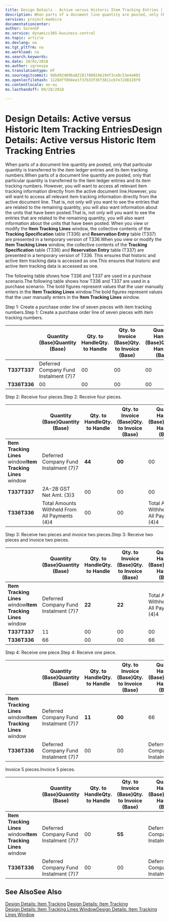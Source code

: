 ```yaml
---
title: Design Details - Active versus Historic Item Tracking Entries | Microsoft Docs
description: When parts of a document line quantity are posted, only that particular quantity is transferred to the item ledger entries and its item tracking numbers. However, you will want to access all relevant item tracking information directly from the active document line. That is, not only will you want to see the entries that are related to the remaining quantity, you will also want information about the units that have been posted. When you view or modify the **Item Tracking Lines** window, the collective contents of the **Tracking Specification** table (T336) and **Reservation Entry** table (T337) are presented in a temporary version of T336. This ensures that historic and active item tracking data is accessed as one.
services: project-madeira
documentationcenter: 
author: SorenGP
ms.service: dynamics365-business-central
ms.topic: article
ms.devlang: na
ms.tgt_pltfrm: na
ms.workload: na
ms.search.keywords: 
ms.date: 10/01/2018
ms.author: sgroespe
ms.translationtype: HT
ms.sourcegitcommit: 9dbd92409ba02281f008246194f3ce0c53e4e001
ms.openlocfilehash: 1128dff894ee1f37b33f3bf3811cb7e72d8328f9
ms.contentlocale: en-au
ms.lasthandoff: 09/28/2018

---
```

# <a name="design-details-active-versus-historic-item-tracking-entries"></a><span data-ttu-id="f0dad-107">Design Details: Active versus Historic Item Tracking Entries</span><span class="sxs-lookup"><span data-stu-id="f0dad-107">Design Details: Active versus Historic Item Tracking Entries</span></span>
<span data-ttu-id="f0dad-108">When parts of a document line quantity are posted, only that particular quantity is transferred to the item ledger entries and its item tracking numbers.</span><span class="sxs-lookup"><span data-stu-id="f0dad-108">When parts of a document line quantity are posted, only that particular quantity is transferred to the item ledger entries and its item tracking numbers.</span></span> <span data-ttu-id="f0dad-109">However, you will want to access all relevant item tracking information directly from the active document line.</span><span class="sxs-lookup"><span data-stu-id="f0dad-109">However, you will want to access all relevant item tracking information directly from the active document line.</span></span> <span data-ttu-id="f0dad-110">That is, not only will you want to see the entries that are related to the remaining quantity, you will also want information about the units that have been posted.</span><span class="sxs-lookup"><span data-stu-id="f0dad-110">That is, not only will you want to see the entries that are related to the remaining quantity, you will also want information about the units that have been posted.</span></span> <span data-ttu-id="f0dad-111">When you view or modify the **Item Tracking Lines** window, the collective contents of the **Tracking Specification** table (T336) and **Reservation Entry** table (T337) are presented in a temporary version of T336.</span><span class="sxs-lookup"><span data-stu-id="f0dad-111">When you view or modify the **Item Tracking Lines** window, the collective contents of the **Tracking Specification** table (T336) and **Reservation Entry** table (T337) are presented in a temporary version of T336.</span></span> <span data-ttu-id="f0dad-112">This ensures that historic and active item tracking data is accessed as one.</span><span class="sxs-lookup"><span data-stu-id="f0dad-112">This ensures that historic and active item tracking data is accessed as one.</span></span>  

 <span data-ttu-id="f0dad-113">The following table shows how T336 and T337 are used in a purchase scenario.</span><span class="sxs-lookup"><span data-stu-id="f0dad-113">The following table shows how T336 and T337 are used in a purchase scenario.</span></span> <span data-ttu-id="f0dad-114">The bold figures represent values that the user manually enters in the **Item Tracking Lines** window.</span><span class="sxs-lookup"><span data-stu-id="f0dad-114">The bold figures represent values that the user manually enters in the **Item Tracking Lines** window.</span></span>  

 <span data-ttu-id="f0dad-115">Step 1: Create a purchase order line of seven pieces with item tracking numbers.</span><span class="sxs-lookup"><span data-stu-id="f0dad-115">Step 1: Create a purchase order line of seven pieces with item tracking numbers.</span></span>  

||<span data-ttu-id="f0dad-116">**Quantity (Base)**</span><span class="sxs-lookup"><span data-stu-id="f0dad-116">**Quantity (Base)**</span></span>|<span data-ttu-id="f0dad-117">**Qty. to Handle**</span><span class="sxs-lookup"><span data-stu-id="f0dad-117">**Qty. to Handle**</span></span>|<span data-ttu-id="f0dad-118">**Qty. to Invoice (Base)**</span><span class="sxs-lookup"><span data-stu-id="f0dad-118">**Qty. to Invoice (Base)**</span></span>|<span data-ttu-id="f0dad-119">**Quantity Handled (Base)**</span><span class="sxs-lookup"><span data-stu-id="f0dad-119">**Quantity Handled (Base)**</span></span>|<span data-ttu-id="f0dad-120">**Quantity Invoiced (Base)**</span><span class="sxs-lookup"><span data-stu-id="f0dad-120">**Quantity Invoiced (Base)**</span></span>|  
|-|----------------------------------------------|--------------------------------------------|------------------------------------------------------|-------------------------------------------------------|--------------------------------------------------------|  
|<span data-ttu-id="f0dad-121">**T337**</span><span class="sxs-lookup"><span data-stu-id="f0dad-121">**T337**</span></span>|<span data-ttu-id="f0dad-122">Deferred Company Fund Instalment (7)</span><span class="sxs-lookup"><span data-stu-id="f0dad-122">7</span></span>|<span data-ttu-id="f0dad-123">0</span><span class="sxs-lookup"><span data-stu-id="f0dad-123">0</span></span>|<span data-ttu-id="f0dad-124">0</span><span class="sxs-lookup"><span data-stu-id="f0dad-124">0</span></span>|<span data-ttu-id="f0dad-125">0</span><span class="sxs-lookup"><span data-stu-id="f0dad-125">0</span></span>|<span data-ttu-id="f0dad-126">0</span><span class="sxs-lookup"><span data-stu-id="f0dad-126">0</span></span>|  
|<span data-ttu-id="f0dad-127">**T336**</span><span class="sxs-lookup"><span data-stu-id="f0dad-127">**T336**</span></span>|<span data-ttu-id="f0dad-128">0</span><span class="sxs-lookup"><span data-stu-id="f0dad-128">0</span></span>|<span data-ttu-id="f0dad-129">0</span><span class="sxs-lookup"><span data-stu-id="f0dad-129">0</span></span>|<span data-ttu-id="f0dad-130">0</span><span class="sxs-lookup"><span data-stu-id="f0dad-130">0</span></span>|<span data-ttu-id="f0dad-131">0</span><span class="sxs-lookup"><span data-stu-id="f0dad-131">0</span></span>|<span data-ttu-id="f0dad-132">0</span><span class="sxs-lookup"><span data-stu-id="f0dad-132">0</span></span>|  

 <span data-ttu-id="f0dad-133">Step 2: Receive four pieces.</span><span class="sxs-lookup"><span data-stu-id="f0dad-133">Step 2: Receive four pieces.</span></span>  

||<span data-ttu-id="f0dad-134">**Quantity (Base)**</span><span class="sxs-lookup"><span data-stu-id="f0dad-134">**Quantity (Base)**</span></span>|<span data-ttu-id="f0dad-135">**Qty. to Handle**</span><span class="sxs-lookup"><span data-stu-id="f0dad-135">**Qty. to Handle**</span></span>|<span data-ttu-id="f0dad-136">**Qty. to Invoice (Base)**</span><span class="sxs-lookup"><span data-stu-id="f0dad-136">**Qty. to Invoice (Base)**</span></span>|<span data-ttu-id="f0dad-137">**Quantity Handled (Base)**</span><span class="sxs-lookup"><span data-stu-id="f0dad-137">**Quantity Handled (Base)**</span></span>|<span data-ttu-id="f0dad-138">**Quantity Invoiced (Base)**</span><span class="sxs-lookup"><span data-stu-id="f0dad-138">**Quantity Invoiced (Base)**</span></span>|  
|-|----------------------------------------------|--------------------------------------------|------------------------------------------------------|-------------------------------------------------------|--------------------------------------------------------|  
|<span data-ttu-id="f0dad-139">**Item Tracking Lines** window</span><span class="sxs-lookup"><span data-stu-id="f0dad-139">**Item Tracking Lines** window</span></span>|<span data-ttu-id="f0dad-140">Deferred Company Fund Instalment (7)</span><span class="sxs-lookup"><span data-stu-id="f0dad-140">7</span></span>|<span data-ttu-id="f0dad-141">**4**</span><span class="sxs-lookup"><span data-stu-id="f0dad-141">**4**</span></span>|<span data-ttu-id="f0dad-142">**0**</span><span class="sxs-lookup"><span data-stu-id="f0dad-142">**0**</span></span>|<span data-ttu-id="f0dad-143">0</span><span class="sxs-lookup"><span data-stu-id="f0dad-143">0</span></span>|<span data-ttu-id="f0dad-144">0</span><span class="sxs-lookup"><span data-stu-id="f0dad-144">0</span></span>|  
|<span data-ttu-id="f0dad-145">**T337**</span><span class="sxs-lookup"><span data-stu-id="f0dad-145">**T337**</span></span>|<span data-ttu-id="f0dad-146">2A-2B GST Net Amt. (3)</span><span class="sxs-lookup"><span data-stu-id="f0dad-146">3</span></span>|<span data-ttu-id="f0dad-147">0</span><span class="sxs-lookup"><span data-stu-id="f0dad-147">0</span></span>|<span data-ttu-id="f0dad-148">0</span><span class="sxs-lookup"><span data-stu-id="f0dad-148">0</span></span>|<span data-ttu-id="f0dad-149">0</span><span class="sxs-lookup"><span data-stu-id="f0dad-149">0</span></span>|<span data-ttu-id="f0dad-150">0</span><span class="sxs-lookup"><span data-stu-id="f0dad-150">0</span></span>|  
|<span data-ttu-id="f0dad-151">**T336**</span><span class="sxs-lookup"><span data-stu-id="f0dad-151">**T336**</span></span>|<span data-ttu-id="f0dad-152">Total Amounts Withheld From All Payments (4)</span><span class="sxs-lookup"><span data-stu-id="f0dad-152">4</span></span>|<span data-ttu-id="f0dad-153">0</span><span class="sxs-lookup"><span data-stu-id="f0dad-153">0</span></span>|<span data-ttu-id="f0dad-154">0</span><span class="sxs-lookup"><span data-stu-id="f0dad-154">0</span></span>|<span data-ttu-id="f0dad-155">Total Amounts Withheld From All Payments (4)</span><span class="sxs-lookup"><span data-stu-id="f0dad-155">4</span></span>|<span data-ttu-id="f0dad-156">0</span><span class="sxs-lookup"><span data-stu-id="f0dad-156">0</span></span>|  

 <span data-ttu-id="f0dad-157">Step 3: Receive two pieces and invoice two pieces.</span><span class="sxs-lookup"><span data-stu-id="f0dad-157">Step 3: Receive two pieces and invoice two pieces.</span></span>  

||<span data-ttu-id="f0dad-158">**Quantity (Base)**</span><span class="sxs-lookup"><span data-stu-id="f0dad-158">**Quantity (Base)**</span></span>|<span data-ttu-id="f0dad-159">**Qty. to Handle**</span><span class="sxs-lookup"><span data-stu-id="f0dad-159">**Qty. to Handle**</span></span>|<span data-ttu-id="f0dad-160">**Qty. to Invoice (Base)**</span><span class="sxs-lookup"><span data-stu-id="f0dad-160">**Qty. to Invoice (Base)**</span></span>|<span data-ttu-id="f0dad-161">**Quantity Handled (Base)**</span><span class="sxs-lookup"><span data-stu-id="f0dad-161">**Quantity Handled (Base)**</span></span>|<span data-ttu-id="f0dad-162">**Quantity Invoiced (Base)**</span><span class="sxs-lookup"><span data-stu-id="f0dad-162">**Quantity Invoiced (Base)**</span></span>|  
|-|----------------------------------------------|--------------------------------------------|------------------------------------------------------|-------------------------------------------------------|--------------------------------------------------------|  
|<span data-ttu-id="f0dad-163">**Item Tracking Lines** window</span><span class="sxs-lookup"><span data-stu-id="f0dad-163">**Item Tracking Lines** window</span></span>|<span data-ttu-id="f0dad-164">Deferred Company Fund Instalment (7)</span><span class="sxs-lookup"><span data-stu-id="f0dad-164">7</span></span>|<span data-ttu-id="f0dad-165">**2**</span><span class="sxs-lookup"><span data-stu-id="f0dad-165">**2**</span></span>|<span data-ttu-id="f0dad-166">**2**</span><span class="sxs-lookup"><span data-stu-id="f0dad-166">**2**</span></span>|<span data-ttu-id="f0dad-167">Total Amounts Withheld From All Payments (4)</span><span class="sxs-lookup"><span data-stu-id="f0dad-167">4</span></span>|<span data-ttu-id="f0dad-168">0</span><span class="sxs-lookup"><span data-stu-id="f0dad-168">0</span></span>|  
|<span data-ttu-id="f0dad-169">**T337**</span><span class="sxs-lookup"><span data-stu-id="f0dad-169">**T337**</span></span>|<span data-ttu-id="f0dad-170">1</span><span class="sxs-lookup"><span data-stu-id="f0dad-170">1</span></span>|<span data-ttu-id="f0dad-171">0</span><span class="sxs-lookup"><span data-stu-id="f0dad-171">0</span></span>|<span data-ttu-id="f0dad-172">0</span><span class="sxs-lookup"><span data-stu-id="f0dad-172">0</span></span>|<span data-ttu-id="f0dad-173">0</span><span class="sxs-lookup"><span data-stu-id="f0dad-173">0</span></span>|<span data-ttu-id="f0dad-174">0</span><span class="sxs-lookup"><span data-stu-id="f0dad-174">0</span></span>|  
|<span data-ttu-id="f0dad-175">**T336**</span><span class="sxs-lookup"><span data-stu-id="f0dad-175">**T336**</span></span>|<span data-ttu-id="f0dad-176">6</span><span class="sxs-lookup"><span data-stu-id="f0dad-176">6</span></span>|<span data-ttu-id="f0dad-177">0</span><span class="sxs-lookup"><span data-stu-id="f0dad-177">0</span></span>|<span data-ttu-id="f0dad-178">0</span><span class="sxs-lookup"><span data-stu-id="f0dad-178">0</span></span>|<span data-ttu-id="f0dad-179">6</span><span class="sxs-lookup"><span data-stu-id="f0dad-179">6</span></span>|<span data-ttu-id="f0dad-180">2</span><span class="sxs-lookup"><span data-stu-id="f0dad-180">2</span></span>|  

 <span data-ttu-id="f0dad-181">Step 4: Receive one piece.</span><span class="sxs-lookup"><span data-stu-id="f0dad-181">Step 4: Receive one piece.</span></span>  

||<span data-ttu-id="f0dad-182">**Quantity (Base)**</span><span class="sxs-lookup"><span data-stu-id="f0dad-182">**Quantity (Base)**</span></span>|<span data-ttu-id="f0dad-183">**Qty. to Handle**</span><span class="sxs-lookup"><span data-stu-id="f0dad-183">**Qty. to Handle**</span></span>|<span data-ttu-id="f0dad-184">**Qty. to Invoice (Base)**</span><span class="sxs-lookup"><span data-stu-id="f0dad-184">**Qty. to Invoice (Base)**</span></span>|<span data-ttu-id="f0dad-185">**Quantity Handled (Base)**</span><span class="sxs-lookup"><span data-stu-id="f0dad-185">**Quantity Handled (Base)**</span></span>|<span data-ttu-id="f0dad-186">**Quantity Invoiced (Base)**</span><span class="sxs-lookup"><span data-stu-id="f0dad-186">**Quantity Invoiced (Base)**</span></span>|  
|-|----------------------------------------------|--------------------------------------------|------------------------------------------------------|-------------------------------------------------------|--------------------------------------------------------|  
|<span data-ttu-id="f0dad-187">**Item Tracking Lines** window</span><span class="sxs-lookup"><span data-stu-id="f0dad-187">**Item Tracking Lines** window</span></span>|<span data-ttu-id="f0dad-188">Deferred Company Fund Instalment (7)</span><span class="sxs-lookup"><span data-stu-id="f0dad-188">7</span></span>|<span data-ttu-id="f0dad-189">**1**</span><span class="sxs-lookup"><span data-stu-id="f0dad-189">**1**</span></span>|<span data-ttu-id="f0dad-190">**0**</span><span class="sxs-lookup"><span data-stu-id="f0dad-190">**0**</span></span>|<span data-ttu-id="f0dad-191">6</span><span class="sxs-lookup"><span data-stu-id="f0dad-191">6</span></span>|<span data-ttu-id="f0dad-192">2</span><span class="sxs-lookup"><span data-stu-id="f0dad-192">2</span></span>|  
|<span data-ttu-id="f0dad-193">**T336**</span><span class="sxs-lookup"><span data-stu-id="f0dad-193">**T336**</span></span>|<span data-ttu-id="f0dad-194">Deferred Company Fund Instalment (7)</span><span class="sxs-lookup"><span data-stu-id="f0dad-194">7</span></span>|<span data-ttu-id="f0dad-195">0</span><span class="sxs-lookup"><span data-stu-id="f0dad-195">0</span></span>|<span data-ttu-id="f0dad-196">0</span><span class="sxs-lookup"><span data-stu-id="f0dad-196">0</span></span>|<span data-ttu-id="f0dad-197">Deferred Company Fund Instalment (7)</span><span class="sxs-lookup"><span data-stu-id="f0dad-197">7</span></span>|<span data-ttu-id="f0dad-198">2</span><span class="sxs-lookup"><span data-stu-id="f0dad-198">2</span></span>|  

 <span data-ttu-id="f0dad-199">Invoice 5 pieces.</span><span class="sxs-lookup"><span data-stu-id="f0dad-199">Invoice 5 pieces.</span></span>  

||<span data-ttu-id="f0dad-200">**Quantity (Base)**</span><span class="sxs-lookup"><span data-stu-id="f0dad-200">**Quantity (Base)**</span></span>|<span data-ttu-id="f0dad-201">**Qty. to Handle**</span><span class="sxs-lookup"><span data-stu-id="f0dad-201">**Qty. to Handle**</span></span>|<span data-ttu-id="f0dad-202">**Qty. to Invoice (Base)**</span><span class="sxs-lookup"><span data-stu-id="f0dad-202">**Qty. to Invoice (Base)**</span></span>|<span data-ttu-id="f0dad-203">**Quantity Handled (Base)**</span><span class="sxs-lookup"><span data-stu-id="f0dad-203">**Quantity Handled (Base)**</span></span>|<span data-ttu-id="f0dad-204">**Quantity Invoiced (Base)**</span><span class="sxs-lookup"><span data-stu-id="f0dad-204">**Quantity Invoiced (Base)**</span></span>|  
|-|----------------------------------------------|--------------------------------------------|------------------------------------------------------|-------------------------------------------------------|--------------------------------------------------------|  
|<span data-ttu-id="f0dad-205">**Item Tracking Lines** window</span><span class="sxs-lookup"><span data-stu-id="f0dad-205">**Item Tracking Lines** window</span></span>|<span data-ttu-id="f0dad-206">Deferred Company Fund Instalment (7)</span><span class="sxs-lookup"><span data-stu-id="f0dad-206">7</span></span>|<span data-ttu-id="f0dad-207">0</span><span class="sxs-lookup"><span data-stu-id="f0dad-207">0</span></span>|<span data-ttu-id="f0dad-208">**5**</span><span class="sxs-lookup"><span data-stu-id="f0dad-208">**5**</span></span>|<span data-ttu-id="f0dad-209">Deferred Company Fund Instalment (7)</span><span class="sxs-lookup"><span data-stu-id="f0dad-209">7</span></span>|<span data-ttu-id="f0dad-210">2</span><span class="sxs-lookup"><span data-stu-id="f0dad-210">2</span></span>|  
|<span data-ttu-id="f0dad-211">**T336**</span><span class="sxs-lookup"><span data-stu-id="f0dad-211">**T336**</span></span>|<span data-ttu-id="f0dad-212">Deferred Company Fund Instalment (7)</span><span class="sxs-lookup"><span data-stu-id="f0dad-212">7</span></span>|<span data-ttu-id="f0dad-213">0</span><span class="sxs-lookup"><span data-stu-id="f0dad-213">0</span></span>|<span data-ttu-id="f0dad-214">0</span><span class="sxs-lookup"><span data-stu-id="f0dad-214">0</span></span>|<span data-ttu-id="f0dad-215">Deferred Company Fund Instalment (7)</span><span class="sxs-lookup"><span data-stu-id="f0dad-215">7</span></span>|<span data-ttu-id="f0dad-216">Deferred Company Fund Instalment (7)</span><span class="sxs-lookup"><span data-stu-id="f0dad-216">7</span></span>|  

## <a name="see-also"></a><span data-ttu-id="f0dad-217">See Also</span><span class="sxs-lookup"><span data-stu-id="f0dad-217">See Also</span></span>  
 <span data-ttu-id="f0dad-218">[Design Details: Item Tracking](design-details-item-tracking.md) </span><span class="sxs-lookup"><span data-stu-id="f0dad-218">[Design Details: Item Tracking](design-details-item-tracking.md) </span></span>  
 [<span data-ttu-id="f0dad-219">Design Details: Item Tracking Lines Window</span><span class="sxs-lookup"><span data-stu-id="f0dad-219">Design Details: Item Tracking Lines Window</span></span>](design-details-item-tracking-lines-window.md)

